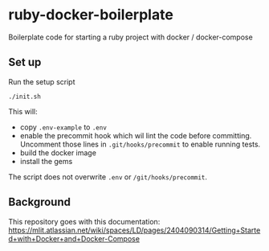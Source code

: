 # ruby-docker-boilerplate

Boilerplate code for starting a ruby project with docker / docker-compose

## Set up

Run the setup script
```
./init.sh
```

This will:

* copy `.env-example` to `.env` 
* enable the precommit hook which wil lint the code before committing.  Uncomment
  those lines in `.git/hooks/precommit` to enable running tests.
* build the docker image
* install the gems

The script does not overwrite `.env` or `/git/hooks/precommit`.

## Background
This repository goes with this documentation:
https://mlit.atlassian.net/wiki/spaces/LD/pages/2404090314/Getting+Started+with+Docker+and+Docker-Compose 

